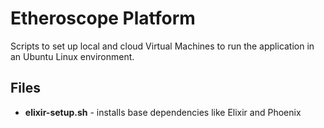 # Etheroscope Platform
Scripts to set up local and cloud Virtual Machines to run the application in an Ubuntu Linux environment.

## Files
-  **elixir-setup.sh** - installs base dependencies like Elixir and Phoenix
